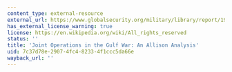 ```yaml
---
content_type: external-resource
external_url: https://www.globalsecurity.org/military/library/report/1994/carpente.htm
has_external_license_warning: true
license: https://en.wikipedia.org/wiki/All_rights_reserved
status: ''
title: 'Joint Operations in the Gulf War: An Allison Analysis'
uid: 7c37d78e-2907-4fc4-8233-4f1ccc5da66e
wayback_url: ''
---
```

